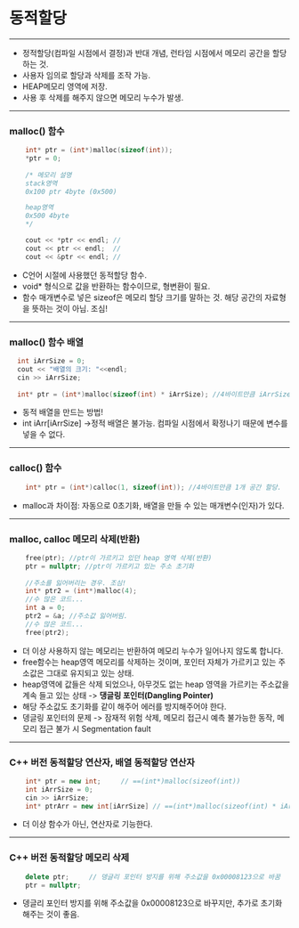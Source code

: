 # 동적할당
***
- 정적할당(컴파일 시점에서 결정)과 반대 개념, 런타임 시점에서 메모리 공간을 할당하는 것.
- 사용자 임의로 할당과 삭제를 조작 가능.
- HEAP메모리 영역에 저장.
- 사용 후 삭제를 해주지 않으면 메모리 누수가 발생.
***
### malloc() 함수
```c++
	int* ptr = (int*)malloc(sizeof(int));
	*ptr = 0;
  
	/* 메모리 설명
	stack영역
	0x100 ptr 4byte (0x500)

	heap영역
	0x500 4byte
	*/

	cout << *ptr << endl; //
	cout << ptr << endl;  //
	cout << &ptr << endl; //
```
- C언어 시절에 사용했던 동적할당 함수.
- void* 형식으로 값을 반환하는 함수이므로, 형변환이 필요.
- 함수 매개변수로 넣은 sizeof은 메모리 할당 크기를 말하는 것. 해당 공간의 자료형을 뜻하는 것이 아님. 조심!
***
### malloc() 함수 배열
```c++
  int iArrSize = 0;
  cout << "배열의 크기: "<<endl;
  cin >> iArrSize;
  
  int* ptr = (int*)malloc(sizeof(int) * iArrSize); //4바이트만큼 iArrSize개 공간 할당.
```
- 동적 배열을 만드는 방법!
- int iArr[iArrSize] ->정적 배열은 불가능. 컴파일 시점에서 확정나기 때문에 변수를 넣을 수 없다.
***
### calloc() 함수
```c++
	int* ptr = (int*)calloc(1, sizeof(int)); //4바이트만큼 1개 공간 할당.
```
- malloc과 차이점: 자동으로 0초기화, 배열을 만들 수 있는 매개변수(인자)가 있다.
***
### malloc, calloc 메모리 삭제(반환)
```c++
	free(ptr); //ptr이 가르키고 있던 heap 영역 삭제(반환)
	ptr = nullptr; //ptr이 가르키고 있는 주소 초기화
	
	//주소를 잃어버리는 경우. 조심!
	int* ptr2 = (int*)malloc(4);
	//수 많은 코드...
	int a = 0;
	ptr2 = &a; //주소값 잃어버림.
	//수 많은 코드...
	free(ptr2);
```
- 더 이상 사용하지 않는 메모리는 반환하여 메모리 누수가 일어나지 않도록 합니다.
- free함수는 heap영역 메모리를 삭제하는 것이며, 포인터 자체가 가르키고 있는 주소값은 그대로 유지되고 있는 상태.
- heap영역에 값들은 삭제 되었으나, 아무것도 없는 heap 영역을 가르키는 주소값을 계속 들고 있는 상태 -> __댕글링 포인터(Dangling Pointer)__
- 해당 주소값도 초기화를 같이 해주어 에러를 방지해주어야 한다. 
- 뎅글링 포인터의 문제 -> 잠재적 위험 삭제, 메모리 접근시 예측 불가능한 동작, 메모리 접근 불가 시 Segmentation fault
***
### C++ 버전 동적할당 연산자, 배열 동적할당 연산자
```c++
	int* ptr = new int;		// ==(int*)malloc(sizeof(int))
	int iArrSize = 0;
	cin >> iArrSize;
	int* ptrArr = new int[iArrSize]	// ==(int*)malloc(sizeof(int) * iArrSize)
```
- 더 이상 함수가 아닌, 연산자로 기능한다.
***
### C++ 버전 동적할당 메모리 삭제
```c++
	delete ptr;		// 뎅글리 포인터 방지를 위해 주소값을 0x00008123으로 바꿈
	ptr = nullptr;
```
- 뎅글리 포인터 방지를 위해 주소값을 0x00008123으로 바꾸지만, 추가로 초기화 해주는 것이 좋음.




